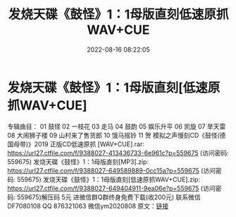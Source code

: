 ﻿---
title: 发烧天碟《鼓怪》1：1母版直刻低速原抓WAV+CUE
date: 2022-08-16 08:22:05
categories: 新碟专辑、稀有等精品
tags: 纯音雅乐
---
# 发烧天碟《鼓怪》1：1母版直刻[低速原抓WAV+CUE]

专辑曲目：
01 鼓怪
02 一枝花
03 走马
04 鼓韵
05 娱乐升平
06 凯旋
07 旱天雷
08 大闹狮子楼
09 山村来了售货郎
10 饿马摇铃
11 贺
模拟之声慢刻CD《鼓怪(德国母带)》2019 正版CD低速原抓 [WAV+CUE].rar: https://url27.ctfile.com/f/9388027-413436733-6e961c?p=559675
(访问密码: 559675)
发烧天碟《鼓怪》1：1母版直刻[MP3].zip: https://url27.ctfile.com/f/9388027-649589889-0cc15a?p=559675
(访问密码: 559675)
发烧天碟《鼓怪》1：1母版直刻[低速原抓WAV+CUE].zip: https://url27.ctfile.com/f/9388027-649404911-9ea06e?p=559675
(访问密码: 559675)解压码 5元
进微信群Q群终身免费下载(收200元)
联系微信DF7080108 QQ 876321063
微信ym2020808
原文：[链接](https://blog.sina.com.cn/s/blog_1647c7e7601030yw8.html)